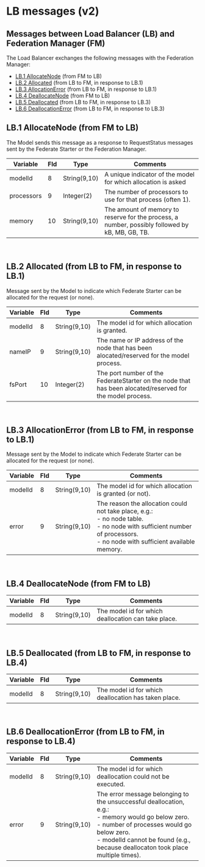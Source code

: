 # LB messages (v2)

## Messages between Load Balancer (LB) and Federation Manager (FM)

The Load Balancer exchanges the following messages with the Federation Manager:

* <a href="#lb1">LB.1 AllocateNode</a> (from FM to LB)
* <a href="#lb2">LB.2 Allocated</a> (from LB to FM, in response to LB.1)
* <a href="#lb3">LB.3 AllocationError</a> (from LB to FM, in response to LB.1)
* <a href="#lb4">LB.4 DeallocateNode</a> (from FM to LB)
* <a href="#lb5">LB.5 Deallocated</a> (from LB to FM, in response to LB.3)
* <a href="#lb6">LB.6 DeallocationError</a> (from LB to FM, in response to LB.3)


## LB.1 AllocateNode (from FM to LB) <a id="lb1"></a>

The Model sends this message as a response to RequestStatus messages sent by the Federate Starter or the Federation Manager.

| Variable | Fld | Type | Comments |
| ----------- | ----- | ------ | -------------- |
| modelId | 8 | String(9,10) | A unique indicator of the model for which allocation is asked |
| processors | 9 | Integer(2) | The number of processors to use for that process (often 1). |
| memory | 10 | String(9,10) | The amount of memory to reserve for the process, a number, possibly followed by kB, MB, GB, TB. |
<br>


## LB.2 Allocated (from LB to FM, in response to LB.1) <a id="lb2"></a>

Message sent by the Model to indicate which Federate Starter can be allocated for the request (or none).

| Variable | Fld | Type | Comments |
| ----------- | ----- | ------ | -------------- |
| modelId | 8 | String(9,10) | The model id for which allocation is granted. |
| nameIP | 9 | String(9,10) | The name or IP address of the node that has been alocated/reserved for the model process. |
| fsPort | 10 | Integer(2) | The port number of the FederateStarter on the node that has been alocated/reserved for the model process. |
<br>


## LB.3 AllocationError (from LB to FM, in response to LB.1) <a id="lb3"></a>

Message sent by the Model to indicate which Federate Starter can be allocated for the request (or none).

| Variable | Fld | Type | Comments |
| ----------- | ----- | ------ | -------------- |
| modelId | 8 | String(9,10) | The model id for which allocation is granted (or not). |
| error | 9 | String(9,10) | The reason the allocation could not take place, e.g.: <br/>- no node table.<br/>- no node with sufficient number of processors.<br/>- no node with sufficient available memory. |
<br>


## LB.4 DeallocateNode (from FM to LB) <a id="lb4"></a>

| Variable | Fld | Type | Comments |
| ----------- | ----- | ------ | -------------- |
| modelId | 8 | String(9,10) | The model id for which deallocation can take place. |
<br>


## LB.5 Deallocated (from LB to FM, in response to LB.4) <a id="lb5"></a>

| Variable | Fld | Type | Comments |
| ----------- | ----- | ------ | -------------- |
| modelId | 8 | String(9,10) | The model id for which deallocation has taken place. |
<br>


## LB.6 DeallocationError (from LB to FM, in response to LB.4) <a id="lb6"></a>

| Variable | Fld | Type | Comments |
| ----------- | ----- | ------ | -------------- |
| modelId | 8 | String(9,10) | The model id for which deallocation could not be executed. |
| error | 9 | String(9,10) | The error message belonging to the unsuccessful deallocation, e.g.:<br/>- memory would go below zero.<br/>- number of processes would go below zero.<br/>- modelId cannot be found (e.g., because deallocaton took place multiple times). |
<br>
